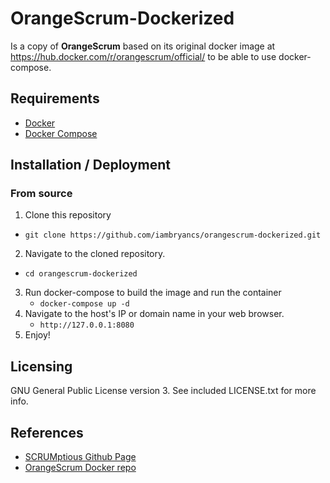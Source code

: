 # OrangeScrum-Dockerized
Is a copy of **OrangeScrum** based on its original docker image at https://hub.docker.com/r/orangescrum/official/ to be able to use docker-compose.

## Requirements
* [Docker](https://docs.docker.com/engine/installation/)
* [Docker Compose](https://docs.docker.com/compose/install/)

## Installation / Deployment

### From source
1. Clone this repository
  * `git clone https://github.com/iambryancs/orangescrum-dockerized.git`
2. Navigate to the cloned repository.
  * `cd orangescrum-dockerized`
3. Run docker-compose to build the image and run the container
   * `docker-compose up -d`
4. Navigate to the host's IP or domain name in your web browser.
   * `http://127.0.0.1:8080`
5. Enjoy!

## Licensing
GNU General Public License version 3. See included LICENSE.txt for more info.


## References
 * [SCRUMptious Github Page](https://github.com/programster/SCRUMptious)
 * [OrangeScrum Docker repo](https://hub.docker.com/r/orangescrum/official/)
